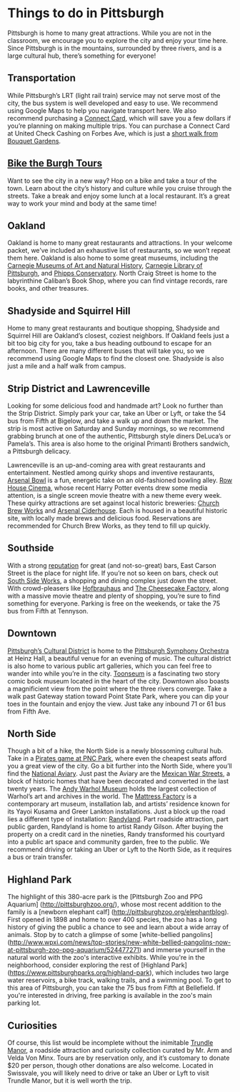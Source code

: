 # Things to do in Pittsburgh

Pittsburgh is home to many great attractions. While you are not in the classroom, we encourage you to explore the city and enjoy your time here. Since Pittsburgh is in the mountains, surrounded by three rivers, and is a large cultural hub, there’s something for everyone!

## Transportation

While Pittsburgh’s LRT (light rail train) service may not serve most of the city, the bus system is well developed and easy to use. We recommend using Google Maps to help you navigate transport here. We also recommend purchasing a [Connect Card](http://www.connectcard.org/connectcard-locations.aspx), which will save you a few dollars if you’re planning on making multiple trips. You can purchase a Connect Card at United Check Cashing on Forbes Ave, which is just a [short walk from Bouquet Gardens](https://goo.gl/maps/S5o9wgsTmD92). 

## [Bike the Burgh Tours](https://www.visitpittsburgh.com/listings/Bike-the-Burgh-Tours/8826/)

Want to see the city in a new way? Hop on a bike and take a tour of the town. Learn about the city’s history and culture while you cruise through the streets. Take a break and enjoy some lunch at a local restaurant. It’s a great way to work your mind and body at the same time!
## Oakland

Oakland is home to many great restaurants and attractions. In your welcome packet, we’ve included an exhaustive list of restaurants, so we won’t repeat them here. Oakland is also home to some great museums, including the [Carnegie Museums of Art and Natural History](http://www.carnegiemuseums.org/), [Carnegie Library of Pittsburgh](http://www.carnegielibrary.org/), and [Phipps Conservatory](https://www.phipps.conservatory.org/). North Craig Street is home to the labyrinthine Caliban’s Book Shop, where you can find vintage records, rare books, and other treasures.

## Shadyside and Squirrel Hill

Home to many great restaurants and boutique shopping, Shadyside and Squirrel Hill are Oakland’s closest, coziest neighbors. If Oakland feels just a bit too big city for you, take a bus heading outbound to escape for an afternoon. There are many different buses that will take you, so we recommend using Google Maps to find the closest one. Shadyside is also just a mile and a half walk from campus.

## Strip District and Lawrenceville

Looking for some delicious food and handmade art? Look no further than the Strip District. Simply park your car, take an Uber or Lyft, or take the 54 bus from Fifth at Bigelow, and take a walk up and down the market. The strip is most active on Saturday and Sunday mornings, so we recommend grabbing brunch at one of the authentic, Pittsburgh style diners DeLuca’s or Pamela’s. This area is also home to the original Primanti Brothers sandwich, a Pittsburgh delicacy.

Lawrenceville is an up-and-coming area with great restaurants and entertainment. Nestled among quirky shops and inventive restaurants, [Arsenal Bowl](https://www.arsenalbowl.com/) is a fun, energetic take on an old-fashioned bowling alley. [Row House Cinema](http://rowhousecinema.com/), whose recent Harry Potter events drew some media attention, is a single screen movie theatre with a new theme every week. These quirky attractions are set against local historic breweries: [Church Brew Works](www.churchbrew.com) and [Arsenal Ciderhouse](http://www.arsenalciderhouse.com/). Each is housed in a beautiful historic site, with locally made brews and delicious food. Reservations are recommended for Church Brew Works, as they tend to fill up quickly.

## Southside 

With a strong [reputation](http://www.post-gazette.com/in-the-lead-2014-stories/2014/05/14/Community-Pittsburgh-most-bars-per-capita-second-most-pizza/stories/201405150065) for great (and not-so-great) bars, East Carson Street is the place for night life. If you’re not so keen on bars, check out [South Side Works](https://www.southsideworks.com/), a shopping and dining complex just down the street. With crowd-pleasers like [Hofbrauhaus](http://www.hofbrauhauspittsburgh.com/) and [The Cheesecake Factory](http://locations.thecheesecakefactory.com/pa/pittsburgh-75.html), along with a massive movie theatre and plenty of shopping, you’re sure to find something for everyone. Parking is free on the weekends, or take the 75 bus from Fifth at Tennyson.

## Downtown

[Pittsburgh’s Cultural District](https://culturaldistrict.org/) is home to the [Pittsburgh Symphony Orchestra](https://pittsburghsymphony.org/) at Heinz Hall, a beautiful venue for an evening of music. The cultural district is also home to various public art galleries, which you can feel free to wander into while you’re in the city. [Toonseum](http://toonseum.org/) is a fascinating two story comic book museum located in the heart of the city. Downtown also boasts a magnificient view from the point where the three rivers converge. Take a walk past Gateway station toward Point State Park, where you can dip your toes in the fountain and enjoy the view. Just take any inbound 71 or 61 bus from Fifth Ave.

## North Side

Though a bit of a hike, the North Side is a newly blossoming cultural hub. Take in a [Pirates game at PNC Park](https://www.mlb.com/pirates), where even the cheapest seats afford you a great view of the city. Go a bit further into the North Side, where you’ll find the [National Aviary](https://www.aviary.org/). Just past the Aviary are the [Mexican War Streets](http://www.mexicanwarstreets.org/), a block of historic homes that have been decorated and converted in the last twenty years. The [Andy Warhol Museum](https://www.warhol.org/) holds the largest collection of Warhol’s art and archives in the world. The [Mattress Factory](www.mattress.org) is a contemporary art museum, installation lab, and artists’ residence known for its Yayoi Kusama and Greer Lankton installations. Just a block up the road lies a different type of installation: [Randyland](http://randy.land/). Part roadside attraction, part public garden, Randyland is home to artist Randy Gilson. After buying the property on a credit card in the nineties, Randy transformed his courtyard into a public art space and community garden, free to the public. We recommend driving or taking an Uber or Lyft to the North Side, as it requires a bus or train transfer.

## Highland Park

The highlight of this 380-acre park is the [Pittsburgh Zoo and PPG Aquarium] (http://pittsburghzoo.org/), 
whose most recent addition to the family is a [newborn elephant calf] (http://pittsburghzoo.org/elephantblog).
First opened in 1898 and home to over 400 species, the zoo has a long history of giving the public a chance 
to see and learn about a wide array of animals. Stop by to catch a glimpse of some [white-bellied pangolins] (http://www.wpxi.com/news/top-stories/new-white-bellied-pangolins-now-at-pittsburgh-zoo-ppg-aquarium/524477271) 
and immerse yourself in the natural world with the zoo's interactive exhibits. While you're in the neighborhood,
consider exploring the rest of [Highland Park] (https://www.pittsburghparks.org/highland-park), which includes 
two large water reservoirs, a bike track, walking trails, and a swimming pool. To get to this area of Pittsburgh, 
you can take the 75 bus from Fifth at Bellefield. If you're interested in driving, free parking is available in 
the zoo's main parking lot. 

## Curiosities

Of course, this list would be incomplete without the inimitable [Trundle Manor](http://www.trundlemanor.com/), a roadside attraction and curiosity collection curated by Mr. Arm and Velda Von Minx. Tours are by reservation only, and it’s customary to donate $20 per person, though other donations are also welcome. Located in Swissvale, you will likely need to drive or take an Uber or Lyft to visit Trundle Manor, but it is well worth the trip.